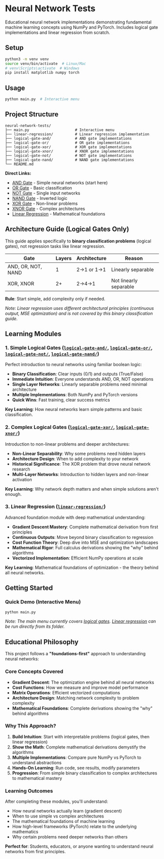 # Neural Network Tests

Educational neural network implementations demonstrating fundamental machine learning concepts using NumPy and PyTorch. Includes logical gate implementations and linear regression from scratch.

## Setup

```bash
python3 -m venv venv
source venv/bin/activate  # Linux/Mac
# venv\Scripts\activate  # Windows
pip install matplotlib numpy torch
```

## Usage

```bash
python main.py  # Interactive menu
```

## Project Structure

```
neural-network-tests/
├── main.py                     # Interactive menu
├── linear-regression/          # Linear regression implementation
├── logical-gate-and/           # AND gate implementations
├── logical-gate-or/            # OR gate implementations  
├── logical-gate-xor/           # XOR gate implementations
├── logical-gate-xnor/          # XNOR gate implementations
├── logical-gate-not/           # NOT gate implementations
├── logical-gate-nand/          # NAND gate implementations
└── README.md
```

**Direct Links:**
- [AND Gate](./logical-gate-and/) - Simple neural networks (start here)
- [OR Gate](./logical-gate-or/) - Basic classification
- [NOT Gate](./logical-gate-not/) - Single input networks
- [NAND Gate](./logical-gate-nand/) - Inverted logic
- [XOR Gate](./logical-gate-xor/) - Non-linear problems
- [XNOR Gate](./logical-gate-xnor/) - Complex architectures
- [Linear Regression](./linear-regression/) - Mathematical foundations

## Architecture Guide (Logical Gates Only)

This guide applies specifically to **binary classification problems** (logical gates), not regression tasks like linear regression.

| Gate | Layers | Architecture | Reason |
|------|--------|--------------|--------|
| AND, OR, NOT, NAND | 1 | 2→1 or 1→1 | Linearly separable |
| XOR, XNOR | 2+ | 2→4→1 | Not linearly separable |

**Rule**: Start simple, add complexity only if needed.

*Note: Linear regression uses different architectural principles (continuous output, MSE optimization) and is not covered by this binary classification guide.*

## Learning Modules

### 1. Simple Logical Gates ([`logical-gate-and/`](./logical-gate-and/), [`logical-gate-or/`](./logical-gate-or/), [`logical-gate-not/`](./logical-gate-not/), [`logical-gate-nand/`](./logical-gate-nand/))
Perfect introduction to neural networks using familiar boolean logic:
- **Binary Classification**: Clear inputs (0/1) and outputs (True/False)
- **Immediate Intuition**: Everyone understands AND, OR, NOT operations
- **Single Layer Networks**: Linearly separable problems need minimal architecture
- **Multiple Implementations**: Both NumPy and PyTorch versions
- **Quick Wins**: Fast training, clear success metrics

**Key Learning**: How neural networks learn simple patterns and basic classification.

### 2. Complex Logical Gates ([`logical-gate-xor/`](./logical-gate-xor/), [`logical-gate-xnor/`](./logical-gate-xnor/))
Introduction to non-linear problems and deeper architectures:
- **Non-Linear Separability**: Why some problems need hidden layers
- **Architecture Design**: When to add complexity to your network
- **Historical Significance**: The XOR problem that drove neural network research
- **Multi-Layer Networks**: Introduction to hidden layers and non-linear activation

**Key Learning**: Why network depth matters and when simple solutions aren't enough.

### 3. Linear Regression ([`linear-regression/`](./linear-regression/))
Advanced foundation module with deep mathematical understanding:
- **Gradient Descent Mastery**: Complete mathematical derivation from first principles
- **Continuous Outputs**: Move beyond binary classification to regression
- **Cost Function Theory**: Deep dive into MSE and optimization landscapes
- **Mathematical Rigor**: Full calculus derivations showing the "why" behind algorithms
- **Vectorized Implementation**: Efficient NumPy operations at scale

**Key Learning**: Mathematical foundations of optimization - the theory behind all neural networks.

## Getting Started

### Quick Demo (Interactive Menu)
```bash
python main.py
```
*Note: The main menu currently covers [logical gates](./logical-gate-and/). [Linear regression](./linear-regression/) can be run directly from its folder.*

## Educational Philosophy

This project follows a **"foundations-first"** approach to understanding neural networks:

### Core Concepts Covered
- **Gradient Descent**: The optimization engine behind all neural networks
- **Cost Functions**: How we measure and improve model performance  
- **Matrix Operations**: Efficient vectorized computations
- **Architecture Design**: Matching network complexity to problem complexity
- **Mathematical Foundations**: Complete derivations showing the "why" behind algorithms

### Why This Approach?
1. **Build Intuition**: Start with interpretable problems (logical gates, then linear regression)
2. **Show the Math**: Complete mathematical derivations demystify the algorithms
3. **Multiple Implementations**: Compare pure NumPy vs PyTorch to understand abstractions
4. **Hands-On Learning**: Run code, see results, modify parameters
5. **Progression**: From simple binary classification to complex architectures to mathematical mastery

### Learning Outcomes
After completing these modules, you'll understand:
- How neural networks actually learn (gradient descent)
- When to use simple vs complex architectures
- The mathematical foundations of machine learning
- How high-level frameworks (PyTorch) relate to the underlying mathematics
- Why certain problems need deeper networks than others

**Perfect for**: Students, educators, or anyone wanting to understand neural networks from first principles.
